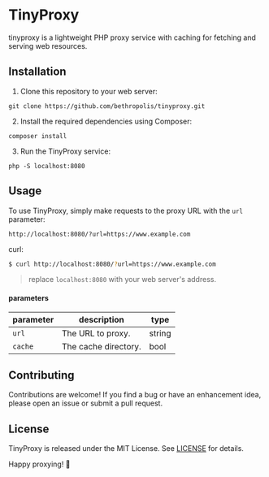 # TinyProxy

tinyproxy is a lightweight PHP proxy service with caching for fetching and serving web resources.

## Installation

1. Clone this repository to your web server:

```
git clone https://github.com/bethropolis/tinyproxy.git
```

2. Install the required dependencies using Composer:

```
composer install
```
3. Run the TinyProxy service:
```
php -S localhost:8080
```

## Usage

To use TinyProxy, simply make requests to the proxy URL with the `url` parameter:

```
http://localhost:8080/?url=https://www.example.com
```
curl:
```bash
$ curl http://localhost:8080/?url=https://www.example.com
```
> replace `localhost:8080` with  your web server's address.

#### parameters
  | parameter | description   | type  |
  | --------- | ------------- |-------|
  | `url` | The URL to proxy. |string |
  | `cache` | The cache directory. |bool|

## Contributing

Contributions are welcome! If you find a bug or have an enhancement idea, please open an issue or submit a pull request.

## License

TinyProxy is released under the MIT License. See [LICENSE](LICENSE) for details.


Happy proxying! 💜
